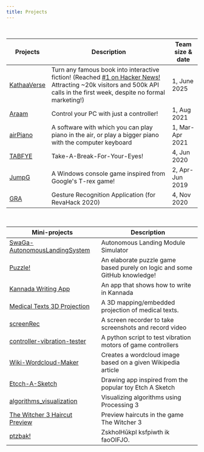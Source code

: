 ```yaml
---
title: Projects
---
```


<br>

| Projects                                               | Description                                                                                            | Team size & date |
| ------------------------------------------------------ | ------------------------------------------------------------------------------------------------------ | ---------------- |
| [KathaaVerse](https://kathaaverse.com/)                | Turn any famous book into interactive fiction! (Reached [#1 on Hacker News!](https://github.com/Karthikeshwar1/Karthikeshwar1/blob/main/Hall%20of%20Fame/kathaaverse.md) Attracting ~20k visitors and 500k API calls in the first week, despite no formal marketing!)                                           | 1, June 2025     |
| [Araam](https://github.com/Karthikeshwar1/Araam)       | Control your PC with just a controller!                                                                | 1, Aug 2021      |
| [airPiano](https://github.com/Karthikeshwar1/airPiano) | A software with which you can play piano in the air, or play a bigger piano with the computer keyboard | 1, Mar-Apr 2021  |
| [TABFYE](https://github.com/Karthikeshwar1/TABFYE)     | Take-A-Break-For-Your-Eyes!                                                                            | 4, Jun 2020      |
| [JumpG](https://github.com/Karthikeshwar1/JumpG)       | A Windows console game inspired from Google's T-rex game!                                              | 2, Apr-Jun 2019  |
| [GRA](https://github.com/Karthikeshwar1/GRA)           | Gesture Recognition Application (for RevaHack 2020)                                                    | 4, Nov 2020      |

<br>

| Mini-projects                                                                                | Description                                                  |
| -------------------------------------------------------------------------------------------- | ------------------------------------------------------------ |
| [SwaGa-AutonomousLandingSystem](https://github.com/Karthikeshwar1/SwaGa-AutonomousLandingSystem) | Autonomous Landing Module Simulator |
| [Puzzle!](https://github.com/Karthikeshwar1/Puzzle) | An elaborate puzzle game based purely on logic and some GitHub knowledge! |
| [Kannada Writing App](https://github.com/Karthikeshwar1/How-To-Write-Kannada) | An app that shows how to write in Kannada |
| [Medical Texts 3D Projection](https://github.com/Karthikeshwar1/Medical_texts_3D_projection) | A 3D mapping/embedded projection of medical texts. |
| [screenRec](https://github.com/Karthikeshwar1/screenRec)                                     | A screen recorder to take screenshots and record video       |
| [controller-vibration-tester](https://github.com/Karthikeshwar1/controller-vibration-tester) | A python script to test vibration motors of game controllers |
| [Wiki-Wordcloud-Maker](https://github.com/Karthikeshwar1/Wiki-Wordcloud-Maker)               | Creates a wordcloud image based on a given Wikipedia article |
| [Etcch-A-Sketch](https://github.com/Karthikeshwar1/Etcch-A-Sketch)                           | Drawing app inspired from the popular toy Etch A Sketch      |
| [algorithms_visualization](https://github.com/Karthikeshwar1/algorithms_visualization)       | Visualizing algorithms using Processing 3                    |
| [The Witcher 3 Haircut Preview](https://github.com/Karthikeshwar1/TheWitcher3HaircutPreview) | Preview haircuts in the game The Witcher 3                   |
| [ptzbak!](https://github.com/Karthikeshwar1/ptzbak)              | ZskholHūkpl ksfpiwth ik faoOIFJO.  |

<br>


